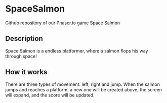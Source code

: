 # SpaceSalmon
Github repository of our Phaser.io game Space Salmon

## Description
Space Salmon is a endless platformer, where a salmon flops his way through space!

## How it works
There are three types of movement: left, right and jump.
When the salmon jumps and reaches a platform, a new one will be created above, the screen will expand, and the score will be updated.
